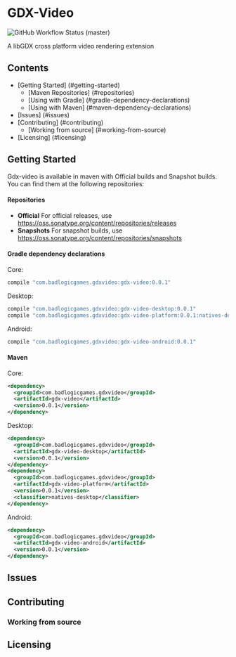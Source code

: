 # GDX-Video

![GitHub Workflow Status (master)](https://img.shields.io/github/workflow/status/libgdx/gdx-video/Java%20CI%20with%20Gradle/master?label=master)

A libGDX cross platform video rendering extension

## Contents
* [Getting Started] (#getting-started)
  * [Maven Repositories] (#repositories)
  * [Using with Gradle] (#gradle-dependency-declarations)
  * [Using with Maven] (#maven-dependency-declarations)
* [Issues] (#issues)
* [Contributing] (#contributing)
  * [Working from source] (#working-from-source)
* [Licensing] (#licensing)

## Getting Started

Gdx-video is available in maven with Official builds and Snapshot builds. You can find them at the following repositories:

#### Repositories

* **Official**  For official releases, use https://oss.sonatype.org/content/repositories/releases
* **Snapshots** For snapshot builds, use https://oss.sonatype.org/content/repositories/snapshots

#### Gradle dependency declarations
Core:
```groovy
compile "com.badlogicgames.gdxvideo:gdx-video:0.0.1"
```
Desktop:
```groovy
compile "com.badlogicgames.gdxvideo:gdx-video-desktop:0.0.1"
compile "com.badlogicgames.gdxvideo:gdx-video-platform:0.0.1:natives-desktop"
```
Android:
```groovy
compile "com.badlogicgames.gdxvideo:gdx-video-android:0.0.1"
```
#### Maven
Core:
```xml
<dependency>
  <groupId>com.badlogicgames.gdxvideo</groupId>
  <artifactId>gdx-video</artifactId>
  <version>0.0.1</version>
</dependency>
```
Desktop:
```xml
<dependency>
  <groupId>com.badlogicgames.gdxvideo</groupId>
  <artifactId>gdx-video-desktop</artifactId>
  <version>0.0.1</version>
</dependency>
<dependency>
  <groupId>com.badlogicgames.gdxvideo</groupId>
  <artifactId>gdx-video-platform</artifactId>
  <version>0.0.1</version>
  <classifier>natives-desktop</classifier>
</dependency>
```
Android:
```xml
<dependency>
  <groupId>com.badlogicgames.gdxvideo</groupId>
  <artifactId>gdx-video-android</artifactId>
  <version>0.0.1</version>
</dependency>
```
## Issues


## Contributing

### Working from source

## Licensing
